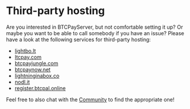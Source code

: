 # Third-party hosting

Are you interested in BTCPayServer, but not comfortable setting it up? Or maybe you want to be able to call somebody if you have an issue? Please have a look at the following services for third-party hosting:

* [lightbo.lt](https://lightbo.lt)
* [ltcpay.com](https://ltcpay.com/)
* [btcpayjungle.com](https://btcpayjungle.com)
* [btcpaynow.net](https://btcpaynow.net)
* [lightninginabox.co](https://lightninginabox.co)
* [nodl.it](https://nodl.it)
* [register.btcpal.online](https://register.btcpal.online)

Feel free to also chat with the [Community](Community.md) to find the appropriate one!
